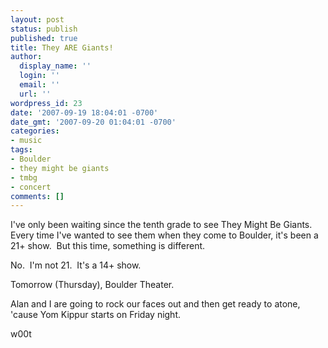 ```yaml
---
layout: post
status: publish
published: true
title: They ARE Giants!
author:
  display_name: ''
  login: ''
  email: ''
  url: ''
wordpress_id: 23
date: '2007-09-19 18:04:01 -0700'
date_gmt: '2007-09-20 01:04:01 -0700'
categories:
- music
tags:
- Boulder
- they might be giants
- tmbg
- concert
comments: []
---
```

I've only been waiting since the tenth grade to see They Might Be Giants.  Every time I've wanted to see them when they come to Boulder, it's been a 21+ show.  But this time, something is different.

No.  I'm not 21.  It's a 14+ show.

Tomorrow (Thursday), Boulder Theater.

Alan and I are going to rock our faces out and then get ready to atone, 'cause Yom Kippur starts on Friday night.

w00t
